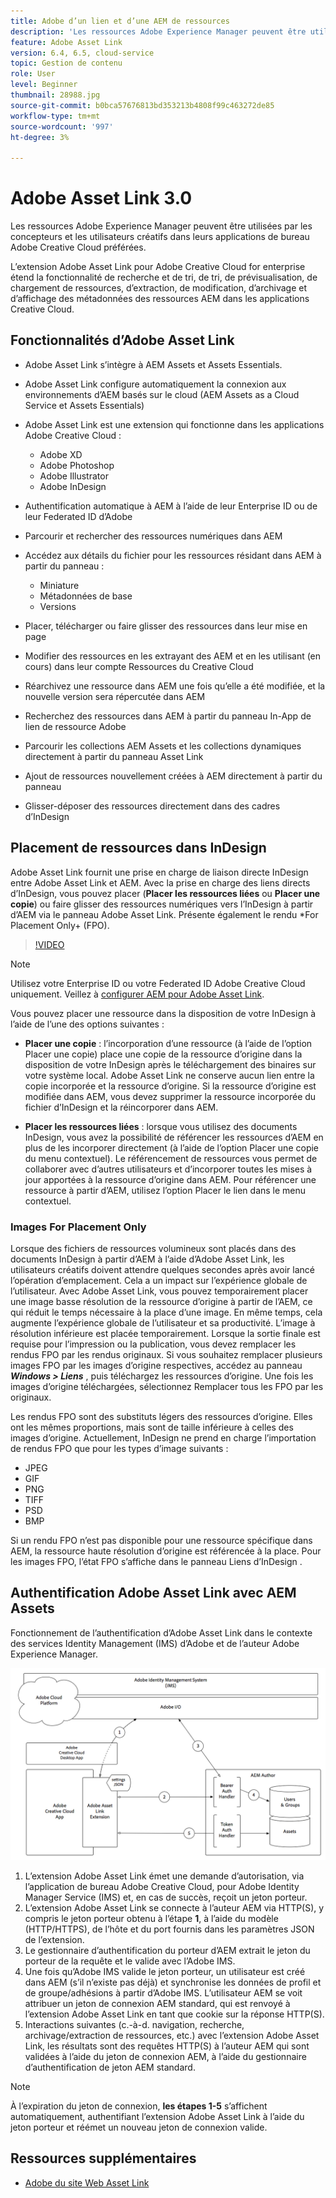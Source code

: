 ```yaml
---
title: Adobe d’un lien et d’une AEM de ressources
description: 'Les ressources Adobe Experience Manager peuvent être utilisées par les concepteurs et les utilisateurs créatifs dans leurs applications de bureau Adobe Creative Cloud préférées. L’extension Adobe Asset Link pour Adobe Creative Cloud for enterprise étend la fonctionnalité de recherche et de recherche, de tri, de prévisualisation, de chargement de ressources, d’extraction, de modification, d’archivage et d’affichage des métadonnées des ressources d’AEM dans des outils de Creative Cloud tels qu’Adobe XD, Photoshop, InDesign et Illustrator. '
feature: Adobe Asset Link
version: 6.4, 6.5, cloud-service
topic: Gestion de contenu
role: User
level: Beginner
thumbnail: 28988.jpg
source-git-commit: b0bca57676813bd353213b4808f99c463272de85
workflow-type: tm+mt
source-wordcount: '997'
ht-degree: 3%

---
```



# Adobe Asset Link 3.0

Les ressources Adobe Experience Manager peuvent être utilisées par les concepteurs et les utilisateurs créatifs dans leurs applications de bureau Adobe Creative Cloud préférées.

L’extension Adobe Asset Link pour Adobe Creative Cloud for enterprise étend la fonctionnalité de recherche et de tri, de tri, de prévisualisation, de chargement de ressources, d’extraction, de modification, d’archivage et d’affichage des métadonnées des ressources AEM dans les applications Creative Cloud.

## Fonctionnalités d’Adobe Asset Link

+ Adobe Asset Link s’intègre à AEM Assets et Assets Essentials.
+ Adobe Asset Link configure automatiquement la connexion aux environnements d’AEM basés sur le cloud (AEM Assets as a Cloud Service et Assets Essentials)
+ Adobe Asset Link est une extension qui fonctionne dans les applications Adobe Creative Cloud :

   + Adobe XD
   + Adobe Photoshop
   + Adobe Illustrator
   + Adobe InDesign

+ Authentification automatique à AEM à l’aide de leur Enterprise ID ou de leur Federated ID d’Adobe
+ Parcourir et rechercher des ressources numériques dans AEM
+ Accédez aux détails du fichier pour les ressources résidant dans AEM à partir du panneau :
   + Miniature
   + Métadonnées de base
   + Versions
+ Placer, télécharger ou faire glisser des ressources dans leur mise en page
+ Modifier des ressources en les extrayant des AEM et en les utilisant (en cours) dans leur compte Ressources du Creative Cloud
+ Réarchivez une ressource dans AEM une fois qu’elle a été modifiée, et la nouvelle version sera répercutée dans AEM
+ Recherchez des ressources dans AEM à partir du panneau In-App de lien de ressource Adobe
+ Parcourir les collections AEM Assets et les collections dynamiques directement à partir du panneau Asset Link
+ Ajout de ressources nouvellement créées à AEM directement à partir du panneau
+ Glisser-déposer des ressources directement dans des cadres d’InDesign

## Placement de ressources dans InDesign

Adobe Asset Link fournit une prise en charge de liaison directe InDesign entre Adobe Asset Link et AEM. Avec la prise en charge des liens directs d’InDesign, vous pouvez placer (__Placer les ressources liées__ ou __Placer une copie__) ou faire glisser des ressources numériques vers l’InDesign à partir d’AEM via le panneau Adobe Asset Link. Présente également le rendu *For Placement Only+ (FPO).

>[!VIDEO](https://video.tv.adobe.com/v/28988/?quality=12&learn=on)

>[!NOTE]
>
>Utilisez votre Enterprise ID ou votre Federated ID Adobe Creative Cloud uniquement. Veillez à [configurer AEM pour Adobe Asset Link](https://helpx.adobe.com/fr/enterprise/admin-guide.html/enterprise/using/adobe-asset-link.ug.html).

Vous pouvez placer une ressource dans la disposition de votre InDesign à l’aide de l’une des options suivantes :

+ **Placer une copie**  : l’incorporation d’une ressource (à l’aide de l’option Placer une copie) place une copie de la ressource d’origine dans la disposition de votre InDesign après le téléchargement des binaires sur votre système local. Adobe Asset Link ne conserve aucun lien entre la copie incorporée et la ressource d’origine. Si la ressource d’origine est modifiée dans AEM, vous devez supprimer la ressource incorporée du fichier d’InDesign et la réincorporer dans AEM.

+ **Placer les ressources liées**  : lorsque vous utilisez des documents InDesign, vous avez la possibilité de référencer les ressources d’AEM en plus de les incorporer directement (à l’aide de l’option Placer une copie du menu contextuel). Le référencement de ressources vous permet de collaborer avec d’autres utilisateurs et d’incorporer toutes les mises à jour apportées à la ressource d’origine dans AEM. Pour référencer une ressource à partir d’AEM, utilisez l’option Placer le lien dans le menu contextuel.

### Images For Placement Only

Lorsque des fichiers de ressources volumineux sont placés dans des documents InDesign à partir d’AEM à l’aide d’Adobe Asset Link, les utilisateurs créatifs doivent attendre quelques secondes après avoir lancé l’opération d’emplacement. Cela a un impact sur l’expérience globale de l’utilisateur. Avec Adobe Asset Link, vous pouvez temporairement placer une image basse résolution de la ressource d’origine à partir de l’AEM, ce qui réduit le temps nécessaire à la place d’une image. En même temps, cela augmente l’expérience globale de l’utilisateur et sa productivité. L’image à résolution inférieure est placée temporairement. Lorsque la sortie finale est requise pour l’impression ou la publication, vous devez remplacer les rendus FPO par les rendus originaux. Si vous souhaitez remplacer plusieurs images FPO par les images d’origine respectives, accédez au panneau **_Windows > Liens_** , puis téléchargez les ressources d’origine. Une fois les images d’origine téléchargées, sélectionnez Remplacer tous les FPO par les originaux.

Les rendus FPO sont des substituts légers des ressources d’origine. Elles ont les mêmes proportions, mais sont de taille inférieure à celles des images d’origine. Actuellement, InDesign ne prend en charge l’importation de rendus FPO que pour les types d’image suivants :

+ JPEG
+ GIF
+ PNG
+ TIFF
+ PSD
+ BMP

Si un rendu FPO n’est pas disponible pour une ressource spécifique dans AEM, la ressource haute résolution d’origine est référencée à la place. Pour les images FPO, l’état FPO s’affiche dans le panneau Liens d’InDesign .

## Authentification Adobe Asset Link avec AEM Assets

Fonctionnement de l’authentification d’Adobe Asset Link dans le contexte des services Identity Management (IMS) d’Adobe et de l’auteur Adobe Experience Manager.

![Architecture d’Adobe Asset Link](assets/adobe-asset-link-article-understand.png)

1. L’extension Adobe Asset Link émet une demande d’autorisation, via l’application de bureau Adobe Creative Cloud, pour Adobe Identity Manager Service (IMS) et, en cas de succès, reçoit un jeton porteur.
1. L’extension Adobe Asset Link se connecte à l’auteur AEM via HTTP(S), y compris le jeton porteur obtenu à l’étape **1**, à l’aide du modèle (HTTP/HTTPS), de l’hôte et du port fournis dans les paramètres JSON de l’extension.
1. Le gestionnaire d’authentification du porteur d’AEM extrait le jeton du porteur de la requête et le valide avec l’Adobe IMS.
1. Une fois qu’Adobe IMS valide le jeton porteur, un utilisateur est créé dans AEM (s’il n’existe pas déjà) et synchronise les données de profil et de groupe/adhésions à partir d’Adobe IMS. L’utilisateur AEM se voit attribuer un jeton de connexion AEM standard, qui est renvoyé à l’extension Adobe Asset Link en tant que cookie sur la réponse HTTP(S).
1. Interactions suivantes (c.-à-d. navigation, recherche, archivage/extraction de ressources, etc.) avec l’extension Adobe Asset Link, les résultats sont des requêtes HTTP(S) à l’auteur AEM qui sont validées à l’aide du jeton de connexion AEM, à l’aide du gestionnaire d’authentification de jeton AEM standard.

>[!NOTE]
>
>À l’expiration du jeton de connexion, **les étapes 1-5** s’affichent automatiquement, authentifiant l’extension Adobe Asset Link à l’aide du jeton porteur et réémet un nouveau jeton de connexion valide.

## Ressources supplémentaires

+ [Adobe du site Web Asset Link](https://www.adobe.com/creativecloud/business/enterprise/adobe-asset-link.html)
